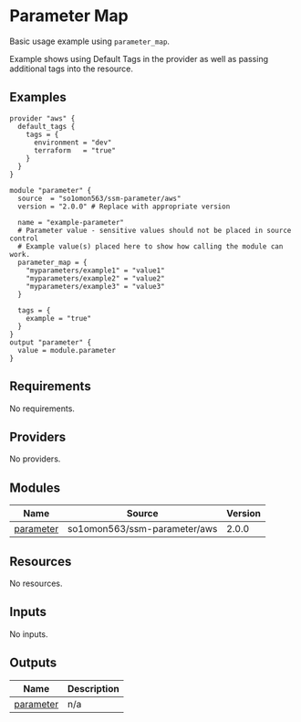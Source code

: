 # Parameter Map

Basic usage example using `parameter_map`.

Example shows using Default Tags in the provider as well as passing additional tags into the resource.
<!-- BEGINNING OF PRE-COMMIT-TERRAFORM DOCS HOOK -->


## Examples

```hcl
provider "aws" {
  default_tags {
    tags = {
      environment = "dev"
      terraform   = "true"
    }
  }
}

module "parameter" {
  source  = "so1omon563/ssm-parameter/aws"
  version = "2.0.0" # Replace with appropriate version

  name = "example-parameter"
  # Parameter value - sensitive values should not be placed in source control
  # Example value(s) placed here to show how calling the module can work.
  parameter_map = {
    "myparameters/example1" = "value1"
    "myparameters/example2" = "value2"
    "myparameters/example3" = "value3"
  }

  tags = {
    example = "true"
  }
}
output "parameter" {
  value = module.parameter
}
```

## Requirements

No requirements.

## Providers

No providers.

## Modules

| Name | Source | Version |
|------|--------|---------|
| <a name="module_parameter"></a> [parameter](#module\_parameter) | so1omon563/ssm-parameter/aws | 2.0.0 |

## Resources

No resources.

## Inputs

No inputs.

## Outputs

| Name | Description |
|------|-------------|
| <a name="output_parameter"></a> [parameter](#output\_parameter) | n/a |


<!-- END OF PRE-COMMIT-TERRAFORM DOCS HOOK -->
